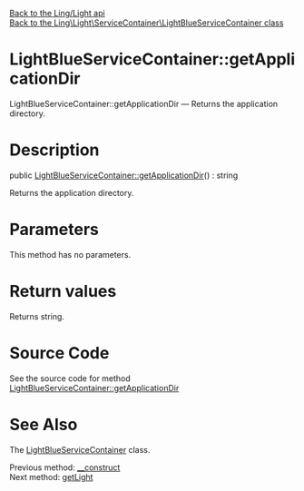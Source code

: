 [Back to the Ling/Light api](https://github.com/lingtalfi/Light/blob/master/doc/api/Ling/Light.md)<br>
[Back to the Ling\Light\ServiceContainer\LightBlueServiceContainer class](https://github.com/lingtalfi/Light/blob/master/doc/api/Ling/Light/ServiceContainer/LightBlueServiceContainer.md)


LightBlueServiceContainer::getApplicationDir
================



LightBlueServiceContainer::getApplicationDir — Returns the application directory.




Description
================


public [LightBlueServiceContainer::getApplicationDir](https://github.com/lingtalfi/Light/blob/master/doc/api/Ling/Light/ServiceContainer/LightBlueServiceContainer/getApplicationDir.md)() : string




Returns the application directory.




Parameters
================

This method has no parameters.


Return values
================

Returns string.








Source Code
===========
See the source code for method [LightBlueServiceContainer::getApplicationDir](https://github.com/lingtalfi/Light/blob/master/ServiceContainer/LightBlueServiceContainer.php#L40-L43)


See Also
================

The [LightBlueServiceContainer](https://github.com/lingtalfi/Light/blob/master/doc/api/Ling/Light/ServiceContainer/LightBlueServiceContainer.md) class.

Previous method: [__construct](https://github.com/lingtalfi/Light/blob/master/doc/api/Ling/Light/ServiceContainer/LightBlueServiceContainer/__construct.md)<br>Next method: [getLight](https://github.com/lingtalfi/Light/blob/master/doc/api/Ling/Light/ServiceContainer/LightBlueServiceContainer/getLight.md)<br>

